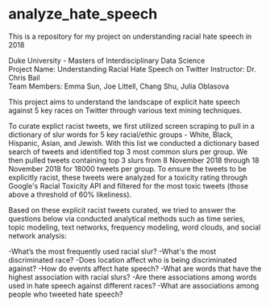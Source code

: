 # analyze_hate_speech
This is a repository for my project on understanding racial hate speech in 2018

Duke University - Masters of Interdisciplinary Data Science             
Project Name: Understanding Racial Hate Speech on Twitter
Instructor: Dr. Chris Bail                                              
Team Members: Emma Sun, Joe Littell, Chang Shu, Julia Oblasova          

This project aims to understand the landscape of explicit hate speech against 5 key races on Twitter through various text mining techniques.                                                           
                                                                           
To curate explict racist tweets, we first utilized screen scraping to pull in a dictionary of slur words for 5 key racial/ethic groups - White, Black, Hispanic, Asian, and Jewish. With this list we conducted a dictionary based search of tweets and identified top 3 most common slurs per group. We then pulled tweets containing top 3 slurs from 8 November 2018 through 18 November 2018 for 18000 tweets per group. To ensure the tweets to be explicitly racist, these tweets were analyzed 
for a toxicity rating through Google's Racial Toxicity API and filtered for the most toxic tweets (those above a threshold of 60% likeliness).

Based on these explicit racist tweets curated, we tried to answer the questions below via conducted analytical methods such as time series, topic modeling, text networks, frequency modeling, word clouds, and social network analysis:

-What’s the most frequently used racial slur?
-What's the most discriminated race?
-Does location affect who is being discriminated against? 
-How do events affect hate speech?
-What are words that have the highest association with racial slurs?
-Are there associations among words used in hate speech against different races?
-What are associations among people who tweeted hate speech?
  

   
